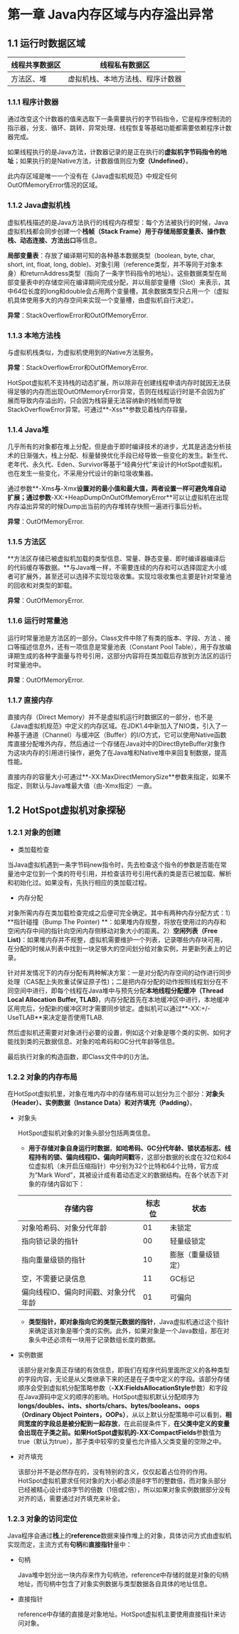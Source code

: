 # 第一章 Java内存区域与内存溢出异常

## 1.1 运行时数据区域

| 线程共享数据区 | 线程私有数据区                   |
| -------------- | -------------------------------- |
| 方法区、堆     | 虚拟机栈、本地方法栈、程序计数器 |

### 1.1.1 程序计数器

通过改变这个计数器的值来选取下一条需要执行的字节码指令，它是程序控制流的指示器，分支、循环、跳转、异常处理、线程恢复等基础功能都需要依赖程序计数器完成。

如果线程执行的是Java方法，计数器记录的是正在执行的**虚拟机字节码指令的地址**；如果执行的是Native方法，计数器值则应为**空（Undefined）**。

此内存区域是唯一一个没有在《Java虚拟机规范》中规定任何OutOfMemoryError情况的区域。

### 1.1.2 Java虚拟机栈

虚拟机栈描述的是Java方法执行的线程内存模型：每个方法被执行的时候，Java虚拟机栈都会同步创建一个**栈帧（Stack Frame）**用于存储**局部变量表、操作数栈、动态连接、方法出口**等信息。

**局部变量表**：存放了编译期可知的各种基本数据类型（boolean, byte, char, short, int, float, long, doble)、对象引用（reference类型，并不等同于对象本身）和returnAddress类型（指向了一条字节码指令的地址）。这些数据类型在局部变量表中的存储空间在编译期间完成分配，并以局部变量槽（Slot）来表示，其中64位长度的long和double会占用两个变量槽，其余数据类型只占用一个（虚拟机具体使用多大的内存空间来实现一个变量槽，由虚拟机自行决定）。

**异常**：StackOverflowError和OutOfMemoryError.

### 1.1.3 本地方法栈

与虚拟机栈类似，为虚拟机使用到的Native方法服务。

**异常**：StackOverflowError和OutOfMemoryError.

HotSpot虚拟机不支持栈的动态扩展，所以除非在创建线程申请内存时就因无法获得足够的内存而出现OutOfMemoryError异常，否则在线程运行时是不会因为扩展而导致内存溢出的，只会因为栈容量无法容纳新的栈帧而导致StackOverflowError异常。可通过**-Xss**参数见着栈内存容量。

### 1.1.4 Java堆

几乎所有的对象都在堆上分配，但是由于即时编译技术的进步，尤其是逃逸分析技术的日渐强大，栈上分配、标量替换优化手段已经导致一些变化的发生。新生代、老年代、永久代、Eden、Survivor等基于“经典分代”来设计的HotSpot虚拟机，也在发生一些变化，不采用分代设计的新垃圾收集器。

通过参数**-Xms**与**-Xmx**设置对的最小值和最大值，两者设置一样可避免堆自动扩展；通过参数**-XX:+HeapDumpOnOutOfMemoryError**可以让虚拟机在出现内存溢出异常的时候Dump出当前的内存堆转存快照一遍进行事后分析。

**异常**：OutOfMemoryError.

### 1.1.5 方法区

**方法区存储已被虚拟机加载的类型信息、常量、静态变量、即时编译器编译后的代码缓存等数据。**与Java堆一样，不需要连续的内存和可以选择固定大小或者可扩展外，甚至还可以选择不实现垃圾收集。实现垃圾收集也主要是针对常量池的回收和对类型的卸载。

**异常**：OutOfMemoryError.

### 1.1.6 运行时常量池

运行时常量池是方法区的一部分。Class文件中除了有类的版本、字段、方法 、接口等描述信息外，还有一项信息是常量池表（Constant Pool Table），用于存放编译期生成的各种字面量与符号引用，这部分内容将在类加载后存放到方法区的运行时常量池中。

**异常**：OutOfMemoryError.

### 1.1.7 直接内存

直接内存（Direct Memory）并不是虚拟机运行时数据区的一部分，也不是《Java虚拟机规范》中定义的内存区域。在JDK1.4中新加入了NIO类，引入了一种基于通道（Channel）与缓冲区（Buffer）的I/O方式，它可以使用Native函数库直接分配堆外内存，然后通过一个存储在Java对中的DirectByteBuffer对象作为这块内存的引用进行操作，避免了在Java堆和Native堆中来回复制数据，提高性能。

直接内存的容量大小可通过**-XX:MaxDirectMemorySize**参数来指定，如果不指定，则默认与Java堆最大值（由-Xmx指定）一直。

## 1.2 HotSpot虚拟机对象探秘

### 1.2.1 对象的创建

+ 类加载检查

当Java虚拟机遇到一条字节码new指令时，先去检查这个指令的参数是否能在常量池中定位到一个类的符号引用，并检查该符号引用代表的类是否已被加载、解析和初始化过。如果没有，先执行相应的类加载过程。

+ 内存分配

对象所需内存在类加载检查完成之后便可完全确定。其中有两种内存分配方式：1）**指针碰撞（Bump The Pointer) **：如果堆内存规整，将放在使用过的内存和空闲内存中间的指针向空闲内存侧移动对象大小的距离。2）**空闲列表（Free List)**：如果堆内存并不规整，虚拟机需要维护一个列表，记录哪些内存块可用，在分配的时候从列表中找到一块足够大的空间划分给对象实例，并更新列表上的记录。

针对并发情况下的内存分配有两种解决方案：一是对分配内存空间的动作进行同步处理（CAS配上失败重试保证原子性)；二是把内存分配的动作按照线程划分在不同空间中进行，即每个线程在Java堆中与预先分配**本地线程分配缓冲（Thread Local Allocation Buffer, TLAB)**，内存分配首先在本地缓冲区中进行，本地缓冲区用完后，分配新的缓冲区时才需要同步锁定。虚拟机可以通过**-XX:+/-UseTLAB**来决定是否使用TLAB.

然后虚拟机还需要对对象进行必要的设置，例如这个对象是哪个类的实例、如何才能找到类的元数据信息、对象的哈希码和GC分代年龄等信息。

最后执行对象的构造函数，即Class文件中的<init>()方法。

### 1.2.2 对象的内存布局

在HotSpot虚拟机里，对象在堆内存中的存储布局可以划分为三个部分：**对象头（Header）、实例数据（Instance Data）和对齐填充（Padding）**。

+ 对象头

  HotSpot虚拟机对象的对象头部分包括两类信息。

  + **用于存储对象自身运行时数据**，**如哈希码、GC分代年龄、锁状态标志、线程持有的锁、偏向线程ID、偏向时间戳**等，这部分数据的长度在32位和64位虚拟机（未开启压缩指针）中分别为32个比特和64个比特，官方成为“Mark Word”，其被设计成有着动态定义的数据结构。在各个状态下对象的存储内容如下：

  | 存储内容                             | 标志位 | 状态               |
  | ------------------------------------ | ------ | ------------------ |
  | 对象哈希码、对象分代年龄             | 01     | 未锁定             |
  | 指向锁记录的指针                     | 00     | 轻量级锁定         |
  | 指向重量级锁的指针                   | 10     | 膨胀（重量级锁定） |
  | 空，不需要记录信息                   | 11     | GC标记             |
  | 偏向线程ID、偏向时间戳、对象分代年龄 | 01     | 可偏向             |

  + **类型指针，即对象指向它的类型元数据的指针**，Java虚拟机通过这个指针来确定该对象是哪个类的实例。此外，如果对象是一个Java数组，那在对象头中还必须有一块用于记录数组长度的数据。

+ 实例数据

  该部分是对象真正存储的有效信息，即我们在程序代码里面所定义的各种类型的字段内容，无论是从父类继承下来的还是在子类中定义的字段。该部分存储顺序会受到虚拟机分配策略参数（**-XX:FieldsAllocationStyle**参数）和字段在Java源码中定义的顺序的影响。HotSpot虚拟机默认分配顺序为**longs/doubles、ints、shorts/chars、bytes/booleans、oops（Ordinary Object Pointers，OOPs）**，从以上默认分配策略中可以看到，**相同宽度的字段总是被分配到一起存放**，在此前提条件下，**在父类中定义的变量会出现在子类之前。**如果HotSpot虚拟机的**-XX:CompactFields**参数值为true（默认为true），那子类中较窄的变量也允许插入父类变量的空隙之中。

+ 对齐填充

  该部分并不是必然存在的，没有特别的含义，仅仅起着占位符的作用。HotSpot虚拟机要求任何对象的大小都必须是8字节的整数倍，而对象头部分已经被精心设计成8字节的倍数（1倍或2倍），所以如果对象实例数据部分没有对齐的话，需要通过对齐填充来补全。

### 1.2.3 对象的访问定位

Java程序会通过**栈**上的**reference**数据来操作堆上的对象，具体访问方式由虚拟机实现而定，主流方式有**句柄**和**直接指针**量中：

+ 句柄

  Java堆中划分出一块内存来作为句柄池，reference中存储的就是对象的句柄地址，而句柄中包含了对象实例数据与类型数据各自具体的地址信息。

+ 直接指针

  reference中存储的直接是对象地址。HotSpot虚拟机主要使用直接指针来访问对象。














